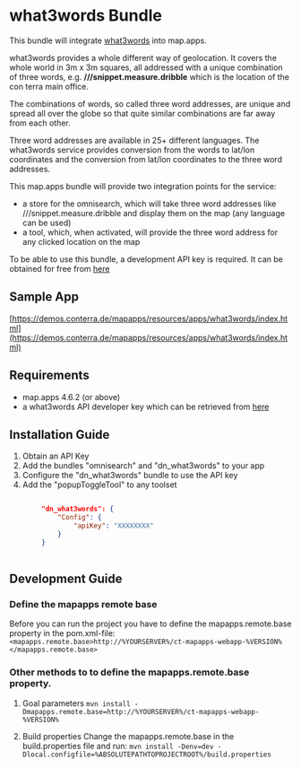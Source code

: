 # what3words Bundle

This bundle will integrate [what3words](https://what3words.com/de/) into map.apps.

what3words provides a whole different way of geolocation. It covers the whole world in 3m x 3m squares, all addressed
with a unique combination of three words, e.g. **///snippet.measure.dribble** which is the location of the con terra main office.

The combinations of words, so called three word addresses, are unique and spread all over the globe so that quite similar 
combinations are far away from each other. 

Three word addresses are available in 25+ different languages. The what3words service provides conversion from the 
words to lat/lon coordinates and the conversion from lat/lon coordinates to the three word addresses.

This map.apps bundle will provide two integration points for the service: 
* a store for the omnisearch, which will take three word addresses like ///snippet.measure.dribble and display them on the map (any language can be used)
* a tool, which, when activated, will provide the three word address for any clicked location on the map

To be able to use this bundle, a development API key is required. It can be obtained for free from [here](https://accounts.what3words.com/register) 

## Sample App
[https://demos.conterra.de/mapapps/resources/apps/what3words/index.html](https://demos.conterra.de/mapapps/resources/apps/what3words/index.html)

## Requirements
* map.apps 4.6.2 (or above)
* a what3words API developer key which can be retrieved from [here](https://accounts.what3words.com/register)

## Installation Guide

1. Obtain an API Key
2. Add the bundles "omnisearch" and "dn_what3words" to your app
3. Configure the "dn_what3words" bundle to use the API key
4. Add the "popupToggleTool" to any toolset

```json

        "dn_what3words": {
            "Config": {
                "apiKey": "XXXXXXXX"
            }
        }
        
```

## Development Guide
### Define the mapapps remote base
Before you can run the project you have to define the mapapps.remote.base property in the pom.xml-file:
`<mapapps.remote.base>http://%YOURSERVER%/ct-mapapps-webapp-%VERSION%</mapapps.remote.base>`

### Other methods to to define the mapapps.remote.base property.
1. Goal parameters
`mvn install -Dmapapps.remote.base=http://%YOURSERVER%/ct-mapapps-webapp-%VERSION%`

2. Build properties
Change the mapapps.remote.base in the build.properties file and run:
`mvn install -Denv=dev -Dlocal.configfile=%ABSOLUTEPATHTOPROJECTROOT%/build.properties`
